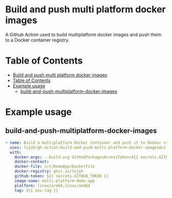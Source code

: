 # Build and push multi platform docker images

A Github Action used to build multiplatform docker images and push them to a Docker container registry.

# Table of Contents

- [Build and push multi platform docker images](#build-and-push-multi-platform-docker-images)
- [Table of Contents](#table-of-contents)
- [Example usage](#example-usage)
  - [build-and-push-multiplatform-docker-images](#build-and-push-multiplatform-docker-images)

# Example usage

## build-and-push-multiplatform-docker-images

```yaml
- name: Build a multiplatform Docker container and push it to Docker container registry
  uses: lojoh/gh-action-build-and-push-multi-platform-docker-images@v1.0
  with:
    docker-args: --build-arg GitHubPackagesAccessToken=${{ secrets.GITHUB_TOKEN }}
    docker-context: .
    docker-file: src/DemoApp/Dockerfile
    docker-registry: ghcr.io/lojoh
    github-token: ${{ secrets.GITHUB_TOKEN }}
    image-name: multi-platform-demo-app
    platform: linux/arm64,linux/amd64
    tag: ${{ env.tag }}
```
